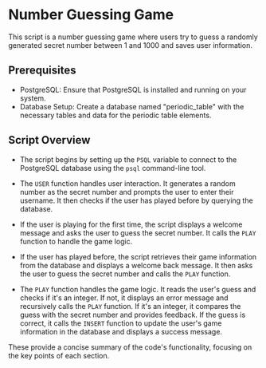 # Number Guessing Game

This script is a number guessing game where users try to guess a randomly generated secret number between 1 and 1000 and saves user information.

## Prerequisites

- PostgreSQL: Ensure that PostgreSQL is installed and running on your system.
- Database Setup: Create a database named "periodic_table" with the necessary tables and data for the periodic table elements.

## Script Overview

- The script begins by setting up the `PSQL` variable to connect to the PostgreSQL database using the `psql` command-line tool.

- The `USER` function handles user interaction. It generates a random number as the secret number and prompts the user to enter their username. It then checks if the user has played before by querying the database.

- If the user is playing for the first time, the script displays a welcome message and asks the user to guess the secret number. It calls the `PLAY` function to handle the game logic.

- If the user has played before, the script retrieves their game information from the database and displays a welcome back message. It then asks the user to guess the secret number and calls the `PLAY` function.

- The `PLAY` function handles the game logic. It reads the user's guess and checks if it's an integer. If not, it displays an error message and recursively calls the `PLAY` function. If it's an integer, it compares the guess with the secret number and provides feedback. If the guess is correct, it calls the `INSERT` function to update the user's game information in the database and displays a success message.

These provide a concise summary of the code's functionality, focusing on the key points of each section.
